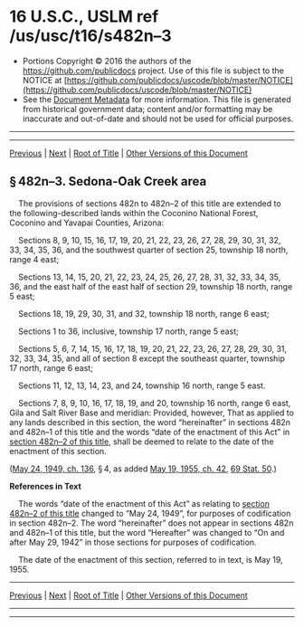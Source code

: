 ---
---

# 16 U.S.C., USLM ref /us/usc/t16/s482n–3

* Portions Copyright © 2016 the authors of the https://github.com/publicdocs project.
  Use of this file is subject to the NOTICE at [https://github.com/publicdocs/uscode/blob/master/NOTICE](https://github.com/publicdocs/uscode/blob/master/NOTICE)
* See the [Document Metadata](././../../../../..//README.md) for more information.
  This file is generated from historical government data; content and/or formatting may be inaccurate and out-of-date and should not be used for official purposes.

----------
----------

[Previous](./../../../../..//us/usc/t16/ch2/schI/m__us_usc_t16_s482n–2.md) | [Next](./../../../../..//us/usc/t16/ch2/schI/m__us_usc_t16_s482o.md) | [Root of Title](./../../../../../) | [Other Versions of this Document](https://publicdocs.github.io/go/links?ns=uslm&ref=%2Fus%2Fusc%2Ft16%2Fs482n%E2%80%933)

## § 482n–3. Sedona-Oak Creek area

    The provisions of sections 482n to 482n–2 of this title are extended to the following-described lands within the Coconino National Forest, Coconino and Yavapai Counties, Arizona:

    Sections 8, 9, 10, 15, 16, 17, 19, 20, 21, 22, 23, 26, 27, 28, 29, 30, 31, 32, 33, 34, 35, 36, and the southwest quarter of section 25, township 18 north, range 4 east;

    Sections 13, 14, 15, 20, 21, 22, 23, 24, 25, 26, 27, 28, 31, 32, 33, 34, 35, 36, and the east half of the east half of section 29, township 18 north, range 5 east;

    Sections 18, 19, 29, 30, 31, and 32, township 18 north, range 6 east;

    Sections 1 to 36, inclusive, township 17 north, range 5 east;

    Sections 5, 6, 7, 14, 15, 16, 17, 18, 19, 20, 21, 22, 23, 26, 27, 28, 29, 30, 31, 32, 33, 34, 35, and all of section 8 except the southeast quarter, township 17 north, range 6 east;

    Sections 11, 12, 13, 14, 23, and 24, township 16 north, range 5 east.

    Sections 7, 8, 9, 10, 16, 17, 18, 19, and 20, township 16 north, range 6 east, Gila and Salt River Base and meridian: Provided, however, That as applied to any lands described in this section, the word “hereinafter” in sections 482n and 482n–1 of this title and the words “date of the enactment of this Act” in [section 482n–2 of this title][/us/usc/t16/s482n–2], shall be deemed to relate to the date of the enactment of this section.

([May 24, 1949, ch. 136][/us/act/1949-05-24/ch136], § 4, as added [May 19, 1955, ch. 42][/us/act/1955-05-19/ch42], [69 Stat. 50][/us/stat/69/50].)

 __References in Text__ 

    The words “date of the enactment of this Act” as relating to [section 482n–2 of this title][/us/usc/t16/s482n–2] changed to “May 24, 1949”, for purposes of codification in section 482n–2. The word “hereinafter” does not appear in sections 482n and 482n–1 of this title, but the word “Hereafter” was changed to “On and after May 29, 1942” in those sections for purposes of codification.

    The date of the enactment of this section, referred to in text, is May 19, 1955.

----------

[Previous](./../../../../..//us/usc/t16/ch2/schI/m__us_usc_t16_s482n–2.md) | [Next](./../../../../..//us/usc/t16/ch2/schI/m__us_usc_t16_s482o.md) | [Root of Title](./../../../../../) | [Other Versions of this Document](https://publicdocs.github.io/go/links?ns=uslm&ref=%2Fus%2Fusc%2Ft16%2Fs482n%E2%80%933)

----------
----------

[/us/usc/t16/s482n–2]: https://publicdocs.github.io/go/links?ns=uslm&ref=%2Fus%2Fusc%2Ft16%2Fs482n%E2%80%932
[/us/act/1949-05-24/ch136]: https://publicdocs.github.io/go/links?ns=uslm&ref=%2Fus%2Fact%2F1949-05-24%2Fch136
[/us/act/1955-05-19/ch42]: https://publicdocs.github.io/go/links?ns=uslm&ref=%2Fus%2Fact%2F1955-05-19%2Fch42
[/us/stat/69/50]: https://publicdocs.github.io/go/links?ns=uslm&ref=%2Fus%2Fstat%2F69%2F50
[/us/usc/t16/s482n–2]: https://publicdocs.github.io/go/links?ns=uslm&ref=%2Fus%2Fusc%2Ft16%2Fs482n%E2%80%932


